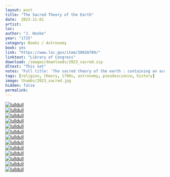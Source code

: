 ```yaml
---
layout: post
title: "The Sacred Theory of the Earth"
date:  2023-11-01
artist: 
loc: 
author: "J. Hooke"
year: "1725"
category: Books / Astronomy
book: yes
link: "https://www.loc.gov/item/30028789/"
linktext: "Library of Congress"
download: /images/downloads/2023_sacred.zip
dltext: "This set"
notes: "Full title: 'The sacred theory of the earth : containing an account of the original of the earth, and of all the general changes which it hath already undergone, or is to undergo, till the consummation of all things...'"
tags: [religion, theory, 1700s, astronomy, pseudoscience, history]
image: thumbs/2023_sacred.jpg
hidden: false
permalink:
---
```




<div class="post_image">
	<a href="{{ site.baseurl }}/images/posts/2023_sacred/001.jpg" target="_blank">
	<img src="{{ site.baseurl }}/images/posts/2023_sacred/001.jpg" alt="lulldull"></a>
</div>

<div class="post_image">
	<a href="{{ site.baseurl }}/images/posts/2023_sacred/002.jpg" target="_blank">
	<img src="{{ site.baseurl }}/images/posts/2023_sacred/002.jpg" alt="lulldull"></a>
</div>

<div class="post_image">
	<a href="{{ site.baseurl }}/images/posts/2023_sacred/003.jpg" target="_blank">
	<img src="{{ site.baseurl }}/images/posts/2023_sacred/003.jpg" alt="lulldull"></a>
</div>

<div class="post_image">
	<a href="{{ site.baseurl }}/images/posts/2023_sacred/004.jpg" target="_blank">
	<img src="{{ site.baseurl }}/images/posts/2023_sacred/004.jpg" alt="lulldull"></a>
</div>

<div class="post_image">
	<a href="{{ site.baseurl }}/images/posts/2023_sacred/005.jpg" target="_blank">
	<img src="{{ site.baseurl }}/images/posts/2023_sacred/005.jpg" alt="lulldull"></a>
</div>


<div class="post_image">
	<a href="{{ site.baseurl }}/images/posts/2023_sacred/006.jpg" target="_blank">
	<img src="{{ site.baseurl }}/images/posts/2023_sacred/006.jpg" alt="lulldull"></a>
</div>

<div class="post_image">
	<a href="{{ site.baseurl }}/images/posts/2023_sacred/007.jpg" target="_blank">
	<img src="{{ site.baseurl }}/images/posts/2023_sacred/007.jpg" alt="lulldull"></a>
</div>

<div class="post_image">
	<a href="{{ site.baseurl }}/images/posts/2023_sacred/008.jpg" target="_blank">
	<img src="{{ site.baseurl }}/images/posts/2023_sacred/008.jpg" alt="lulldull"></a>
</div>

<div class="post_image">
	<a href="{{ site.baseurl }}/images/posts/2023_sacred/009.jpg" target="_blank">
	<img src="{{ site.baseurl }}/images/posts/2023_sacred/009.jpg" alt="lulldull"></a>
</div>


<div class="post_image">
	<a href="{{ site.baseurl }}/images/posts/2023_sacred/010.jpg" target="_blank">
	<img src="{{ site.baseurl }}/images/posts/2023_sacred/010.jpg" alt="lulldull"></a>
</div>

<div class="post_image">
	<a href="{{ site.baseurl }}/images/posts/2023_sacred/011.jpg" target="_blank">
	<img src="{{ site.baseurl }}/images/posts/2023_sacred/011.jpg" alt="lulldull"></a>
</div>

<div class="post_image">
	<a href="{{ site.baseurl }}/images/posts/2023_sacred/012.jpg" target="_blank">
	<img src="{{ site.baseurl }}/images/posts/2023_sacred/012.jpg" alt="lulldull"></a>
</div>

<div class="post_image">
	<a href="{{ site.baseurl }}/images/posts/2023_sacred/013.jpg" target="_blank">
	<img src="{{ site.baseurl }}/images/posts/2023_sacred/013.jpg" alt="lulldull"></a>
</div>
